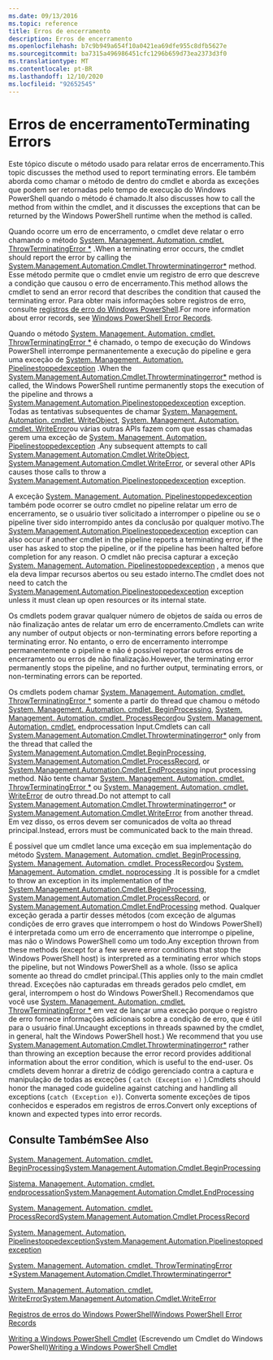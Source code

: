 ```yaml
---
ms.date: 09/13/2016
ms.topic: reference
title: Erros de encerramento
description: Erros de encerramento
ms.openlocfilehash: b7c9b949a654f10a0421ea69dfe955c8dfb5627e
ms.sourcegitcommit: ba7315a496986451cfc1296b659d73ea2373d3f0
ms.translationtype: MT
ms.contentlocale: pt-BR
ms.lasthandoff: 12/10/2020
ms.locfileid: "92652545"
---
```

# <a name="terminating-errors"></a><span data-ttu-id="6dd66-103">Erros de encerramento</span><span class="sxs-lookup"><span data-stu-id="6dd66-103">Terminating Errors</span></span>

<span data-ttu-id="6dd66-104">Este tópico discute o método usado para relatar erros de encerramento.</span><span class="sxs-lookup"><span data-stu-id="6dd66-104">This topic discusses the method used to report terminating errors.</span></span> <span data-ttu-id="6dd66-105">Ele também aborda como chamar o método de dentro do cmdlet e aborda as exceções que podem ser retornadas pelo tempo de execução do Windows PowerShell quando o método é chamado.</span><span class="sxs-lookup"><span data-stu-id="6dd66-105">It also discusses how to call the method from within the cmdlet, and it discusses the exceptions that can be returned by the Windows PowerShell runtime when the method is called.</span></span>

<span data-ttu-id="6dd66-106">Quando ocorre um erro de encerramento, o cmdlet deve relatar o erro chamando o método [System. Management. Automation. cmdlet. ThrowTerminatingError \*](/dotnet/api/System.Management.Automation.Cmdlet.ThrowTerminatingError) .</span><span class="sxs-lookup"><span data-stu-id="6dd66-106">When a terminating error occurs, the cmdlet should report the error by calling the [System.Management.Automation.Cmdlet.Throwterminatingerror\*](/dotnet/api/System.Management.Automation.Cmdlet.ThrowTerminatingError) method.</span></span> <span data-ttu-id="6dd66-107">Esse método permite que o cmdlet envie um registro de erro que descreve a condição que causou o erro de encerramento.</span><span class="sxs-lookup"><span data-stu-id="6dd66-107">This method allows the cmdlet to send an error record that describes the condition that caused the terminating error.</span></span> <span data-ttu-id="6dd66-108">Para obter mais informações sobre registros de erro, consulte [registros de erro do Windows PowerShell](./windows-powershell-error-records.md).</span><span class="sxs-lookup"><span data-stu-id="6dd66-108">For more information about error records, see [Windows PowerShell Error Records](./windows-powershell-error-records.md).</span></span>

<span data-ttu-id="6dd66-109">Quando o método [System. Management. Automation. cmdlet. ThrowTerminatingError \*](/dotnet/api/System.Management.Automation.Cmdlet.ThrowTerminatingError) é chamado, o tempo de execução do Windows PowerShell interrompe permanentemente a execução do pipeline e gera uma exceção de [System. Management. Automation. Pipelinestoppedexception](/dotnet/api/System.Management.Automation.PipelineStoppedException) .</span><span class="sxs-lookup"><span data-stu-id="6dd66-109">When the [System.Management.Automation.Cmdlet.Throwterminatingerror\*](/dotnet/api/System.Management.Automation.Cmdlet.ThrowTerminatingError) method is called, the  Windows PowerShell runtime permanently stops the execution of the pipeline and throws a [System.Management.Automation.Pipelinestoppedexception](/dotnet/api/System.Management.Automation.PipelineStoppedException) exception.</span></span> <span data-ttu-id="6dd66-110">Todas as tentativas subsequentes de chamar [System. Management. Automation. cmdlet. WriteObject](/dotnet/api/System.Management.Automation.Cmdlet.WriteObject), [System. Management. Automation. cmdlet. WriteError](/dotnet/api/System.Management.Automation.Cmdlet.WriteError)ou várias outras APIs fazem com que essas chamadas gerem uma exceção de [System. Management. Automation. Pipelinestoppedexception](/dotnet/api/System.Management.Automation.PipelineStoppedException) .</span><span class="sxs-lookup"><span data-stu-id="6dd66-110">Any subsequent attempts to call [System.Management.Automation.Cmdlet.WriteObject](/dotnet/api/System.Management.Automation.Cmdlet.WriteObject), [System.Management.Automation.Cmdlet.WriteError](/dotnet/api/System.Management.Automation.Cmdlet.WriteError), or several other APIs causes those calls to throw a [System.Management.Automation.Pipelinestoppedexception](/dotnet/api/System.Management.Automation.PipelineStoppedException) exception.</span></span>

<span data-ttu-id="6dd66-111">A exceção [System. Management. Automation. Pipelinestoppedexception](/dotnet/api/System.Management.Automation.PipelineStoppedException) também pode ocorrer se outro cmdlet no pipeline relatar um erro de encerramento, se o usuário tiver solicitado a interromper o pipeline ou se o pipeline tiver sido interrompido antes da conclusão por qualquer motivo.</span><span class="sxs-lookup"><span data-stu-id="6dd66-111">The [System.Management.Automation.Pipelinestoppedexception](/dotnet/api/System.Management.Automation.PipelineStoppedException) exception can also occur if another cmdlet in the pipeline reports a terminating error, if the user has asked to stop the pipeline, or if the pipeline has been halted before completion for any reason.</span></span> <span data-ttu-id="6dd66-112">O cmdlet não precisa capturar a exceção [System. Management. Automation. Pipelinestoppedexception](/dotnet/api/System.Management.Automation.PipelineStoppedException) , a menos que ela deva limpar recursos abertos ou seu estado interno.</span><span class="sxs-lookup"><span data-stu-id="6dd66-112">The cmdlet does not need to catch the [System.Management.Automation.Pipelinestoppedexception](/dotnet/api/System.Management.Automation.PipelineStoppedException) exception unless it must clean up open resources or its internal state.</span></span>

<span data-ttu-id="6dd66-113">Os cmdlets podem gravar qualquer número de objetos de saída ou erros de não finalização antes de relatar um erro de encerramento.</span><span class="sxs-lookup"><span data-stu-id="6dd66-113">Cmdlets can write any number of output objects or non-terminating errors before reporting a terminating error.</span></span> <span data-ttu-id="6dd66-114">No entanto, o erro de encerramento interrompe permanentemente o pipeline e não é possível reportar outros erros de encerramento ou erros de não finalização.</span><span class="sxs-lookup"><span data-stu-id="6dd66-114">However, the terminating error permanently stops the pipeline, and no further output, terminating errors, or non-terminating errors can be reported.</span></span>

<span data-ttu-id="6dd66-115">Os cmdlets podem chamar [System. Management. Automation. cmdlet. ThrowTerminatingError \*](/dotnet/api/System.Management.Automation.Cmdlet.ThrowTerminatingError) somente a partir do thread que chamou o método [System. Management. Automation. cmdlet. BeginProcessing](/dotnet/api/System.Management.Automation.Cmdlet.BeginProcessing), [System. Management. Automation. cmdlet. ProcessRecord](/dotnet/api/System.Management.Automation.Cmdlet.ProcessRecord)ou [System. Management. Automation. cmdlet.](/dotnet/api/System.Management.Automation.Cmdlet.EndProcessing) endprocessation Input.</span><span class="sxs-lookup"><span data-stu-id="6dd66-115">Cmdlets can call [System.Management.Automation.Cmdlet.Throwterminatingerror\*](/dotnet/api/System.Management.Automation.Cmdlet.ThrowTerminatingError) only from the thread that called the [System.Management.Automation.Cmdlet.BeginProcessing](/dotnet/api/System.Management.Automation.Cmdlet.BeginProcessing), [System.Management.Automation.Cmdlet.ProcessRecord](/dotnet/api/System.Management.Automation.Cmdlet.ProcessRecord), or [System.Management.Automation.Cmdlet.EndProcessing](/dotnet/api/System.Management.Automation.Cmdlet.EndProcessing) input processing method.</span></span> <span data-ttu-id="6dd66-116">Não tente chamar [System. Management. Automation. cmdlet. ThrowTerminatingError \*](/dotnet/api/System.Management.Automation.Cmdlet.ThrowTerminatingError) ou [System. Management. Automation. cmdlet. WriteError](/dotnet/api/System.Management.Automation.Cmdlet.WriteError) de outro thread.</span><span class="sxs-lookup"><span data-stu-id="6dd66-116">Do not attempt to call [System.Management.Automation.Cmdlet.Throwterminatingerror\*](/dotnet/api/System.Management.Automation.Cmdlet.ThrowTerminatingError) or [System.Management.Automation.Cmdlet.WriteError](/dotnet/api/System.Management.Automation.Cmdlet.WriteError) from another thread.</span></span> <span data-ttu-id="6dd66-117">Em vez disso, os erros devem ser comunicados de volta ao thread principal.</span><span class="sxs-lookup"><span data-stu-id="6dd66-117">Instead, errors must be communicated back to the main thread.</span></span>

<span data-ttu-id="6dd66-118">É possível que um cmdlet lance uma exceção em sua implementação do método [System. Management. Automation. cmdlet. BeginProcessing](/dotnet/api/System.Management.Automation.Cmdlet.BeginProcessing), [System. Management. Automation. cmdlet. ProcessRecord](/dotnet/api/System.Management.Automation.Cmdlet.ProcessRecord)ou [System. Management. Automation. cmdlet. noprocessing](/dotnet/api/System.Management.Automation.Cmdlet.EndProcessing) .</span><span class="sxs-lookup"><span data-stu-id="6dd66-118">It is possible for a cmdlet to throw an exception in its implementation of the [System.Management.Automation.Cmdlet.BeginProcessing](/dotnet/api/System.Management.Automation.Cmdlet.BeginProcessing), [System.Management.Automation.Cmdlet.ProcessRecord](/dotnet/api/System.Management.Automation.Cmdlet.ProcessRecord), or [System.Management.Automation.Cmdlet.EndProcessing](/dotnet/api/System.Management.Automation.Cmdlet.EndProcessing) method.</span></span> <span data-ttu-id="6dd66-119">Qualquer exceção gerada a partir desses métodos (com exceção de algumas condições de erro graves que interrompem o host do Windows PowerShell) é interpretada como um erro de encerramento que interrompe o pipeline, mas não o Windows PowerShell como um todo.</span><span class="sxs-lookup"><span data-stu-id="6dd66-119">Any exception thrown from these methods (except for a few severe error conditions that stop the Windows PowerShell host) is interpreted as a terminating error which stops the pipeline, but not Windows PowerShell as a whole.</span></span> <span data-ttu-id="6dd66-120">(Isso se aplica somente ao thread do cmdlet principal.</span><span class="sxs-lookup"><span data-stu-id="6dd66-120">(This applies only to the main cmdlet thread.</span></span> <span data-ttu-id="6dd66-121">Exceções não capturadas em threads gerados pelo cmdlet, em geral, interrompem o host do Windows PowerShell.) Recomendamos que você use [System. Management. Automation. cmdlet. ThrowTerminatingError \*](/dotnet/api/System.Management.Automation.Cmdlet.ThrowTerminatingError) em vez de lançar uma exceção porque o registro de erro fornece informações adicionais sobre a condição de erro, que é útil para o usuário final.</span><span class="sxs-lookup"><span data-stu-id="6dd66-121">Uncaught exceptions in threads spawned by the cmdlet, in general, halt the Windows PowerShell host.) We recommend that you use [System.Management.Automation.Cmdlet.Throwterminatingerror\*](/dotnet/api/System.Management.Automation.Cmdlet.ThrowTerminatingError) rather than throwing an exception because the error record provides additional information about the error condition, which is useful to the end-user.</span></span> <span data-ttu-id="6dd66-122">Os cmdlets devem honrar a diretriz de código gerenciado contra a captura e manipulação de todas as exceções ( `catch (Exception e)` ).</span><span class="sxs-lookup"><span data-stu-id="6dd66-122">Cmdlets should honor the managed code guideline against catching and handling all exceptions (`catch (Exception e)`).</span></span> <span data-ttu-id="6dd66-123">Converta somente exceções de tipos conhecidos e esperados em registros de erros.</span><span class="sxs-lookup"><span data-stu-id="6dd66-123">Convert only exceptions of known and expected types into error records.</span></span>

## <a name="see-also"></a><span data-ttu-id="6dd66-124">Consulte Também</span><span class="sxs-lookup"><span data-stu-id="6dd66-124">See Also</span></span>

[<span data-ttu-id="6dd66-125">System. Management. Automation. cmdlet. BeginProcessing</span><span class="sxs-lookup"><span data-stu-id="6dd66-125">System.Management.Automation.Cmdlet.BeginProcessing</span></span>](/dotnet/api/System.Management.Automation.Cmdlet.BeginProcessing)

[<span data-ttu-id="6dd66-126">Sistema. Management. Automation. cmdlet. endprocessation</span><span class="sxs-lookup"><span data-stu-id="6dd66-126">System.Management.Automation.Cmdlet.EndProcessing</span></span>](/dotnet/api/System.Management.Automation.Cmdlet.EndProcessing)

[<span data-ttu-id="6dd66-127">System. Management. Automation. cmdlet. ProcessRecord</span><span class="sxs-lookup"><span data-stu-id="6dd66-127">System.Management.Automation.Cmdlet.ProcessRecord</span></span>](/dotnet/api/System.Management.Automation.Cmdlet.ProcessRecord)

[<span data-ttu-id="6dd66-128">System. Management. Automation. Pipelinestoppedexception</span><span class="sxs-lookup"><span data-stu-id="6dd66-128">System.Management.Automation.Pipelinestoppedexception</span></span>](/dotnet/api/System.Management.Automation.PipelineStoppedException)

[<span data-ttu-id="6dd66-129">System. Management. Automation. cmdlet. ThrowTerminatingError \*</span><span class="sxs-lookup"><span data-stu-id="6dd66-129">System.Management.Automation.Cmdlet.Throwterminatingerror\*</span></span>](/dotnet/api/System.Management.Automation.Cmdlet.ThrowTerminatingError)

[<span data-ttu-id="6dd66-130">System. Management. Automation. cmdlet. WriteError</span><span class="sxs-lookup"><span data-stu-id="6dd66-130">System.Management.Automation.Cmdlet.WriteError</span></span>](/dotnet/api/System.Management.Automation.Cmdlet.WriteError)

[<span data-ttu-id="6dd66-131">Registros de erros do Windows PowerShell</span><span class="sxs-lookup"><span data-stu-id="6dd66-131">Windows PowerShell Error Records</span></span>](./windows-powershell-error-records.md)

<span data-ttu-id="6dd66-132">[Writing a Windows PowerShell Cmdlet](./writing-a-windows-powershell-cmdlet.md) (Escrevendo um Cmdlet do Windows PowerShell)</span><span class="sxs-lookup"><span data-stu-id="6dd66-132">[Writing a Windows PowerShell Cmdlet](./writing-a-windows-powershell-cmdlet.md)</span></span>

